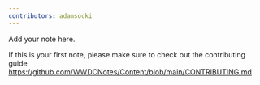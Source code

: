```yaml
---
contributors: adamsocki
---
```


Add your note here.

If this is your first note, please make sure to check out the contributing guide https://github.com/WWDCNotes/Content/blob/main/CONTRIBUTING.md
